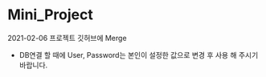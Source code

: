 # Mini_Project
2021-02-06 프로젝트 깃허브에 Merge
 - DB연결 할 때에 User, Password는 본인이 설정한 값으로 변경 후 사용 해 주시기 바랍니다.
